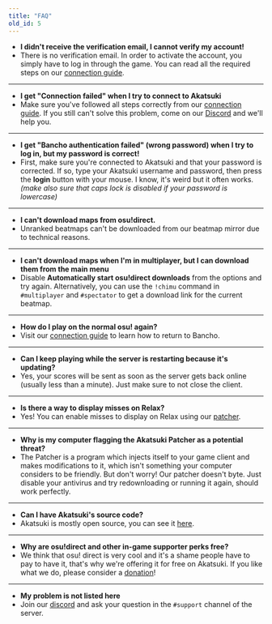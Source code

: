 ```yaml
---
title: "FAQ"
old_id: 5
---
```


- **I didn't receive the verification email, I cannot verify my account!**
- There is no verification email. In order to activate the account, you simply have to log in through the game. You can read all the required steps on our [connection guide](/doc/connection_guide).

-----------------------

- **I get "Connection failed" when I try to connect to Akatsuki**  
- Make sure you've followed all steps correctly from our [connection guide](https://akatsuki.gg/doc/connection_guide). If you still can't solve this problem, come on our [Discord](https://akatsuki.gg/discord) and we'll help you.

-----------------------

- **I get "Bancho authentication failed" (wrong password) when I try to log in, but my password is correct!**  
- First, make sure you're connected to Akatsuki and that your password is corrected. If so, type your Akatsuki username and password, then press the **login** button with your mouse. I know, it's weird but it often works. *(make also sure that caps lock is disabled if your password is lowercase)*

-----------------------

- **I can't download maps from osu!direct.**
- Unranked beatmaps can't be downloaded from our beatmap mirror due to technical reasons.

-----------------------

- **I can't download maps when I'm in multiplayer, but I can download them from the main menu**
- Disable **Automatically start osu!direct downloads** from the options and try again. Alternatively, you can use the `!chimu` command in `#multiplayer` and `#spectator` to get a download link for the current beatmap.

-----------------------

- **How do I play on the normal osu! again?**
- Visit our [connection guide](/doc/connection_guide) to learn how to return to Bancho.

-----------------------

- **Can I keep playing while the server is restarting because it's updating?**
- Yes, your scores will be sent as soon as the server gets back online (usually less than a minute). Just make sure to not close the client.

-----------------------

- **Is there a way to display misses on Relax?**
- Yes! You can enable misses to display on Relax using our [patcher](https://akatsuki.gg/patcher).

-----------------------

- **Why is my computer flagging the Akatsuki Patcher as a potential threat?**
- The Patcher is a program which injects itself to your game client and makes modifications to it, which isn't something your computer considers to be friendly. But don't worry! Our patcher doesn't byte. Just disable your antivirus and try redownloading or running it again, should work perfectly.

-----------------------

- **Can I have Akatsuki's source code?**
-  Akatsuki is mostly open source, you can see it [here](https://github.com/osuAkatsuki/).

-----------------------

- **Why are osu!direct and other in-game supporter perks free?**
- We think that osu! direct is very cool and it's a shame people have to pay to have it, that's why we're offering it for free on Akatsuki. If you like what we do, please consider a [donation](/donate)!

-----------------------

- **My problem is not listed here**
- Join our [discord](https://akatsuki.gg/discord) and ask your question in the `#support` channel of the server.
